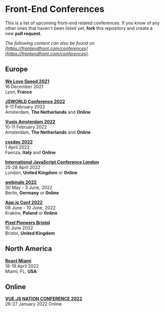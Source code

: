# Front-End Conferences

This is a list of upcoming front-end related conferences. If you know of any other ones that haven't been listed yet, **fork** this repository and create a new **pull request**.

*The following content can also be found on [https://frontendfront.com/conferences](https://frontendfront.com/conferences).*

## Europe

[**We Love Speed 2021**](https://www.welovespeed.com/en/2021/)  
16 December 2021  
Lyon, **France**

[**JSWORLD Conference 2022**](https://jsworldconference.com?ref=frontendfront)  
9-11 February 2022  
Amsterdam, **The Netherlands** and **Online**

[**Vuejs Amsterdam 2022**](https://vuejs.amsterdam?ref=frontendfront)  
10-11 February 2022  
Amsterdam, **The Netherlands** and **Online**

[**cssday 2022**](https://cssday.it)  
1 April 2022  
Faenza, **Italy** and **Online**

[**International JavaScript Conference London**](https://javascript-conference.com/london/)  
25-28 April 2022  
London, **United Kingdom** or **0nline**

[**webinale 2022**](https://webinale.de/en/)  
30 May - 3 June, 2022  
Berlin, **Germany** or **0nline**

[**App.js Conf 2022**](https://appjs.co)  
08 June - 10 June, 2022  
Kraków, **Poland** or **0nline**

[**Pixel Pioneers Bristol**](https://pixelpioneers.co/events/bristol-2022)  
10 June 2022  
Bristol, **United Kingdom**  

## North America

[**React Miami**](https://www.reactmiami.com/)  
18-19 April 2022  
Miami, FL, **USA**

## Online

[**VUE.JS NATION CONFERENCE 2022**](https://vuejsnation.com/)  
26-27 January 2022
Online
